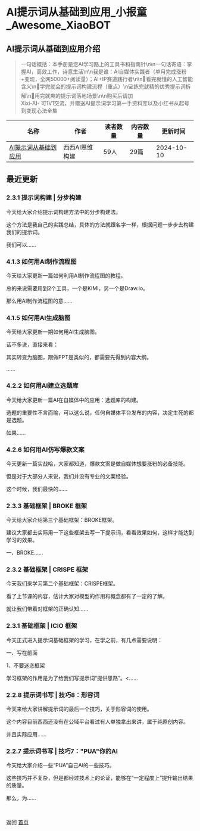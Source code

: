# AI提示词从基础到应用_小报童_Awesome_XiaoBOT

## AI提示词从基础到应用介绍
> 一句话概括：本手册是您AI学习路上的工具书和指南针\n\n一句话寄语：掌握AI，高效工作，诗意生活\n\n我是谁：AI自媒体实践者（单月完成涨粉+变现，全网50000+阅读量）；AI+IP赛道践行者\n\n👀看完就懂的人工智能含义\n🚀学完就会的提示词构建流程（重点）\n💻练完就精的优秀提示词拆解\n🎯用完就爽的提示词落地场景\n\n购买后请加  
Xixi-AI- 可1V1交流，并赠送AI提示词学习第一手资料库以及小红书从起号到变现心法全集  
  


|名称|作者|读者数量|内容数量|更新时间|
|---|---|---|---|---|
|[AI提示词从基础到应用](https://xiaobot.net/p/XixiAi-1?refer=0b133df9-27dc-423b-8101-639049001c13)|西西AI思维构建|59人|29篇|2024-10-10|

## 最近更新
### 2.3.1 提示词构建 | 分步构建

今天给大家介绍提示词构建方法中的分步构建法。

这个方法是我自己的实践总结，具体的方法就跟名字一样，根据问题一步步去构建我们的提示词。

我们可以......

### 4.1.3 如何用AI制作流程图

今天给大家更新一篇如何利用AI制作流程图的教程。

总的来说需要用到2个工具，一个是KIMI，另一个是Draw.io。

那么用AI制作流程图的意......

### 4.1.5 如何用AI生成脑图

今天给大家更新一期如何用AI生成脑图。

话不多说，直接来看：

其实转变为脑图，跟做PPT是类似的，都需要先得到内容大纲。

......

### 4.2.2 如何用AI建立选题库

今天给大家更新一篇AI在自媒体中的应用：选题库的构建。

选题的重要性不言而喻，可以这么说，任何自媒体平台发布的内容，决定生死的都是选题。

如果......

### 4.2.6 如何用AI仿写爆款文案

今天更新一篇实战哈，大家都知道，爆款文案是做自媒体想要涨粉的必备技能。

但是对于大部分人来说，我们并没有专业的文案经验。

这个时候，我们最快的......

### 2.3.3 基础框架 | BROKE 框架

今天给大家介绍第三个基础框架：BROKE框架。

建议大家都去实际用一下这些框架去写一下提示词，看看效果如何，这样才能达到学习的效果。

一、BROKE......

### 2.3.2 基础框架 | CRISPE 框架

今天我们来学习第二个基础框架：CRISPE框架。

看了上节课的内容，估计大家对模型的作用和概念都有了一定的了解。

就让我们带着对框架的正确认知......

### 2.3.1 基础框架 | ICIO 框架

今天正式进入提示词基础框架的学习，在学之前，有几点需要说明：

一、写在前面

1、不要迷恋框架

学习框架的作用是为了给我们写提示词“提供思路”。<......

### 2.2.8 提示词书写 | 技巧8：形容词

今天来给大家讲解提示词的最后一个技巧，关于形容词的使用。

这个内容目前西西还没有在公域平台看过有人单独拿出来讲，属于纯原创内容。

并且实际应用......

### 2.2.7 提示词书写 | 技巧7："PUA"你的AI

今天给大家介绍一些“PUA”自己AI的一些技巧。

这些技巧并不复杂，但是都经过技术上的论证，能够在“一定程度上”提升输出结果的质量。

那么，为......


<a href="https://github.com/Reno9527/awesome-xiaobot" style="color: white; text-decoration: none;">awesome-xiaobot</a>

返回 [首页](../README.md)
